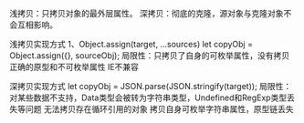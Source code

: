 浅拷贝：只拷贝对象的最外层属性。
深拷贝：彻底的克隆，源对象与克隆对象不会互相影响。

浅拷贝实现方式
1、Object.assign(target, ...sources)
let copyObj = Object.assign({}, sourceObj);
    局限性：只拷贝了自身的可枚举属性，没有拷贝正确的原型和不可枚举属性
            IE不兼容


深拷贝实现方式
let copyObj = JSON.parse(JSON.stringify(target));
    局限性：对某些数据不支持，Data类型会被转为字符串类型，Undefined和RegExp类型丢失等问题
        无法拷贝存在循环引用的对象
        拷贝自身可枚举字符串属性，原型链丢失
